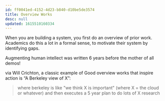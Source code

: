 ```yaml
---
id: ff0041ed-4152-4d23-b840-d10be5de3574
title: Overview Works
desc: null
updated: 1615510160334
---
```


When you are building a system, you first do an overview of prior work. Academics do this a lot in a formal sense, to motivate their system by identifying gaps.

Augmenting human intellect was written 6 years before the mother of all demos!

via Will Crichton, a classic example of Good overview works that inspire action is “A Berkeley view of X”:

> where berkeley is like "we think X is important" (where X = the cloud or whatever) and then executes a 5 year plan to do lots of X research
